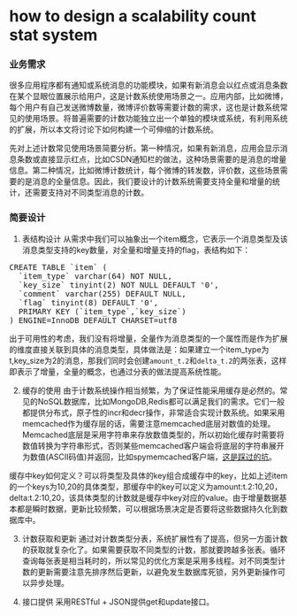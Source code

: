 how to design a scalability count stat system
============================================
### 业务需求
很多应用程序都有通知或系统消息的功能模块，如果有新消息会以红点或消息条数在某个显眼位置展示给用户，这是计数系统使用场景之一。应用内部，比如微博，每个用户有自己发送微博数量，微博评价数等需要计数的需求，这也是计数系统常见的使用场景。将普遍需要的计数功能独立出一个单独的模块或系统，有利用系统的扩展，所以本文将讨论下如何构建一个可伸缩的计数系统。

先对上述计数常见使用场景简要分析。第一种情况，如果有新消息，应用会显示消息条数或直接显示红点，比如CSDN通知栏的做法，这种场景需要的是消息的增量信息。第二种情况，比如微博计数统计，每个微博的转发数，评价数，这些场景需要的是消息的全量信息。因此，我们要设计的计数系统需要支持全量和增量的统计，还需要支持对不同类型消息的计数。

### 简要设计
1. 表结构设计
 从需求中我们可以抽象出一个item概念，它表示一个消息类型及该消息类型支持的key数量，对全量和增量支持的flag，表结构如下：
<pre>
CREATE TABLE `item` (
  `item_type` varchar(64) NOT NULL,
  `key_size` tinyint(2) NOT NULL DEFAULT '0',
  `comment` varchar(255) DEFAULT NULL,
  `flag` tinyint(8) DEFAULT '0',
  PRIMARY KEY (`item_type`,`key_size`)
) ENGINE=InnoDB DEFAULT CHARSET=utf8
</pre>
出于可用性的考虑，我们没有将增量，全量作为消息类型的一个属性而是作为扩展的维度直接关联到具体的消息类型，具体做法是：如果建立一个item_type为t,key_size为2的消息，那我们同时会创建`amount_t.2`和`delta_t.2`的两张表，这样即表示了增量，全量的概念，也通过分表的做法提高系统性能。

2. 缓存的使用
由于计数系统操作相当频繁，为了保证性能采用缓存是必然的。常见的NoSQL数据库，比如MongoDB,Redis都可以满足我们的需求。它们一般都提供分布式，原子性的incr和decr操作，非常适合实现计数系统。如果采用memcached作为缓存层的话，需要注意memcached底层对数值的处理。Memcached底层是采用字符串来存放数值类型的，所以初始化缓存时需要将数值转换为字符串形式，否则某些memcached客户端会将底层的字符串展开为数值(ASCII码值)并返回，比如spymemcached客户端，[这是踩过的坑](http://my.oschina.net/flashsword/blog/93109)。

缓存中key如何定义？可以将类型及具体的key组合成缓存中的key，比如上述item的一个keys为10,20的具体类型，那缓存中的key可以定义为amount:t.2:10,20，delta:t.2:10,20，该具体类型的计数就是缓存中key对应的value。由于增量数据基本都是瞬时数据，更新比较频繁，可以根据场景决定是否要将这些数据持久化到数据库中。

3. 计数获取和更新
通过对计数类型分表，系统扩展性有了提高，但另一方面计数的获取就复杂化了。如果需要获取不同类型的计数，那就要跨越多张表。循环查询每张表是相当耗时的，所以常见的优化方案是采用多线程。对不同类型计数的更新需要注意先排序然后更新，以避免发生数据库死锁，另外更新操作可以异步处理。

4. 接口提供
采用RESTful + JSON提供get和update接口。
